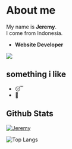 # About me

My name is **Jeremy**.<br />
I come from Indonesia.<br />
- **Website Developer**

![](https://komarev.com/ghpvc/?username=jeremy776&color=yellowgreen)

## something i like

+ 😴
+ 🌃

## Github Stats
[![Jeremy](https://github-readme-stats.vercel.app/api?username=jeremy776&show_icons=true&count_private=true&include_all_commits=true&custom_title=Jeremy+Stats+Github&theme=tokyonight)](Github+Stats)

![Top Langs](https://github-readme-stats.vercel.app/api/top-langs/?username=jeremy776&layout=compact&theme=tokyonight)
